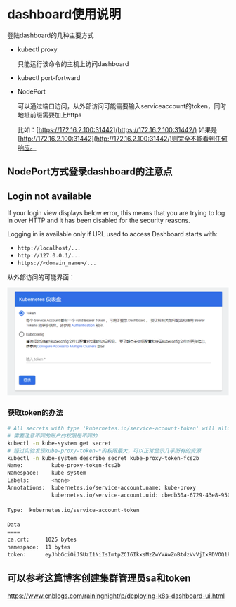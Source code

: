 # dashboard使用说明

登陆dashboard的几种主要方式

- kubectl proxy

  只能运行该命令的主机上访问dashboard

- kubectl port-fortward

- NodePort

  可以通过端口访问，从外部访问可能需要输入serviceaccount的token，同时地址前缀需要加上https

  比如：[https://172.16.2.100:31442](https://172.16.2.100:31442/) 如果是[http://172.16.2.100:31442](http://172.16.2.100:31442/)则完全不能看到任何响应。

## NodePort方式登录dashboard的注意点

## Login not available

If your login view displays below error, this means that you are trying to log in over HTTP and it has been disabled for the security reasons.

Logging in is available only if URL used to access Dashboard starts with:

- `http://localhost/...`
- `http://127.0.0.1/...`
- `https://<domain_name>/...`

从外部访问的可能界面：

![image-20200714184040224](dashboard使用说明.assets/image-20200714184040224.png)

### 获取token的办法

```sh
# All secrets with type 'kubernetes.io/service-account-token' will allow to log in.
# 需要注意不同的账户的权限是不同的
kubectl -n kube-system get secret
# 经过实验发现kube-proxy-token-*的权限最大，可以正常显示几乎所有的资源
kubectl -n kube-system describe secret kube-proxy-token-fcs2b
Name:         kube-proxy-token-fcs2b
Namespace:    kube-system
Labels:       <none>
Annotations:  kubernetes.io/service-account.name: kube-proxy
              kubernetes.io/service-account.uid: cbedb30a-6729-43e8-9504-5aa4b769194e

Type:  kubernetes.io/service-account-token

Data
====
ca.crt:     1025 bytes
namespace:  11 bytes
token:      eyJhbGciOiJSUzI1NiIsImtpZCI6IkxsMzZwYVAwZnBtdzVvVjIxRDVOQ1FpN2ttdm9PQXk1ZkFJNXQ3NWRQMlUifQ.eyJpc3MiOiJrdWJlcm5ldGVzL3NlcnZpY2VhY2NvdW50Iiwia3ViZXJuZXRlcy5pby9zZXJ2aWNlYWNjb3VudC9uYW1lc3BhY2UiOiJrdWJlLXN5c3RlbSIsImt1Ym......
```

## 可以参考这篇博客创建集群管理员sa和token

https://www.cnblogs.com/rainingnight/p/deploying-k8s-dashboard-ui.html
